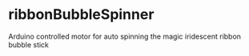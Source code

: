 # ribbonBubbleSpinner
Arduino controlled motor for auto spinning the magic iridescent ribbon bubble stick
